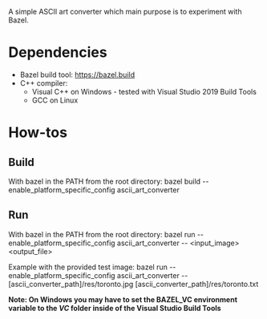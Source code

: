 A simple ASCII art converter which main purpose is to experiment with Bazel.

# Dependencies

* Bazel build tool: https://bazel.build
* C++ compiler:
  * Visual C++ on Windows - tested with Visual Studio 2019 Build Tools 
  * GCC on Linux

# How-tos

## Build
With bazel in the PATH from the root directory:
bazel build --enable_platform_specific_config ascii_art_converter

## Run
With bazel in the PATH from the root directory:
bazel run --enable_platform_specific_config ascii_art_converter -- <input_image> <output_file>

Example with the provided test image: bazel run --enable_platform_specific_config ascii_art_converter -- [ascii_converter_path]/res/toronto.jpg [ascii_converter_path]/res/toronto.txt

**Note: On Windows you may have to set the BAZEL_VC environment variable to the *VC* folder inside of the Visual Studio Build Tools**

